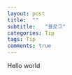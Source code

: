```yaml
---
layout: post
title:  ""
subtitle:   "블로그"
categories: Tip
tags: Tip
comments: true
---
```


Hello world
